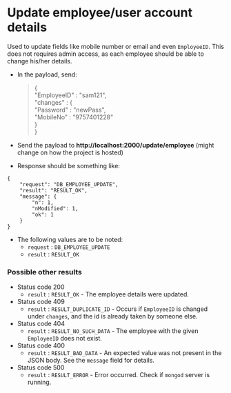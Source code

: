 # Update employee/user account details

Used to update fields like mobile number or email and even `EmployeeID`. This does not requires admin access, as each employee should be able to change his/her details.
   
 - In the payload, send:
	 >{  
       	"EmployeeID" : "sam121",  
       	"changes" : {  
       	"Password" : "newPass",  
       	"MobileNo" : "9757401228"  
       	}  
       }
     
 - Send the payload to **http://localhost:2000/update/employee** (might change on how the project is hosted)
	 
 - Response should be something like:
 ```
 {
     "request": "DB_EMPLOYEE_UPDATE",
     "result": "RESULT_OK",
     "message": {
         "n": 1,
         "nModified": 1,
         "ok": 1
     }
 }
 ```
- The following values are to be noted:
    - `request` : `DB_EMPLOYEE_UPDATE`
    - `result` : `RESULT_OK`

### Possible other results

- Status code 200  
    - `result` : `RESULT_OK` - The employee details were updated. 
- Status code 409  
    - `result` : `RESULT_DUPLICATE_ID` - Occurs if `EmployeeID` is changed under `changes`, and the id is already taken by someone else.  
- Status code 404
    - `result` : `RESULT_NO_SUCH_DATA` - The employee with the given `EmployeeID` does not exist.
- Status code 400
    - `result` : `RESULT_BAD_DATA` - An expected value was not present in the JSON body. See the `message` field for details.
- Status code 500
    - `result` : `RESULT_ERROR` - Error occurred. Check if `mongod` server is running.